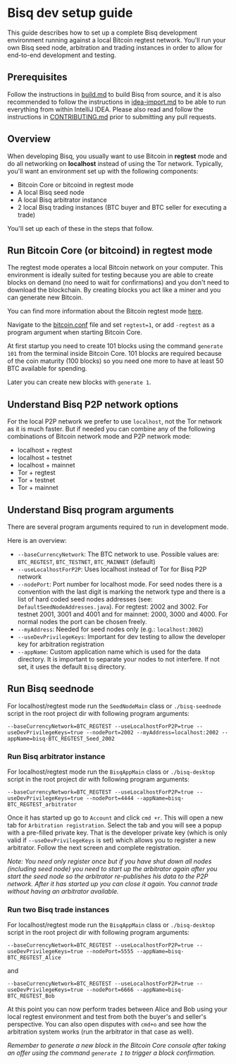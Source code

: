 # Bisq dev setup guide

This guide describes how to set up a complete Bisq development environment running against a local Bitcoin regtest network. You'll run your own Bisq seed node, arbitration and trading instances in order to allow for end-to-end development and testing.


## Prerequisites

Follow the instructions in [build.md](build.md) to build Bisq from source, and it is also recommended to follow the instructions in [idea-import.md](idea-import.md) to be able to run everything from within IntelliJ IDEA. Please also read and follow the instructions in [CONTRIBUTING.md](../CONTRIBUTING.md) prior to submitting any pull requests.


## Overview

When developing Bisq, you usually want to use Bitcoin in **regtest** mode and do all networking on **localhost** instead of using the Tor network. Typically, you'll want an environment set up with the following components:

 - Bitcoin Core or bitcoind in regtest mode
 - A local Bisq seed node
 - A local Bisq arbitrator instance
 - 2 local Bisq trading instances (BTC buyer and BTC seller for executing a trade)

You'll set up each of these in the steps that follow.


## Run Bitcoin Core (or bitcoind) in regtest mode

The regtest mode operates a local Bitcoin network on your computer. This environment is ideally suited for testing because you are able to create blocks on demand (no need to wait for confirmations) and you don't need to download the blockchain. By creating blocks you act like a miner and you can generate new Bitcoin.

You can find more information about the Bitcoin regtest mode [here](https://bitcoin.org/en/developer-examples#regtest-mode).

Navigate to the [bitcoin.conf](https://en.bitcoin.it/wiki/Running_Bitcoin#Bitcoin.conf_Configuration_File) file and set `regtest=1`, or add `-regtest` as a program argument when starting Bitcoin Core.

At first startup you need to create 101 blocks using the command `generate 101` from the terminal inside Bitcoin Core. 101 blocks are required because of the coin maturity (100 blocks) so you need one more to have at least 50 BTC available for spending.

Later you can create new blocks with `generate 1`.


## Understand Bisq P2P network options

For the local P2P network we prefer to use `localhost`, not the Tor network as it is much faster. But if needed you can combine any of the following combinations of Bitcoin network mode and P2P network mode:

 - localhost + regtest
 - localhost + testnet
 - localhost + mainnet
 - Tor + regtest
 - Tor + testnet
 - Tor + mainnet


## Understand Bisq program arguments

There are several program arguments required to run in development mode.

Here is an overview:

 - `--baseCurrencyNetwork`: The BTC network to use. Possible values are: `BTC_REGTEST`, `BTC_TESTNET`, `BTC_MAINNET` (default)
 - `--useLocalhostForP2P`: Uses localhost instead of Tor for Bisq P2P network
 - `--nodePort`: Port number for localhost mode. For seed nodes there is a convention with the last digit is marking the network type and there is a list of hard coded seed nodes addresses (see: `DefaultSeedNodeAddresses.java`). For regtest: 2002 and 3002. For testnet 2001, 3001 and 4001 and for mainnet:  2000, 3000 and 4000. For normal nodes the port can be chosen freely.
 - `--myAddress`: Needed for seed nodes only (e.g.: `localhost:3002`)
 - `--useDevPrivilegeKeys`: Important for dev testing to allow the developer key for arbitration registration
 - `--appName`: Custom application name which is used for the data directory. It is important to separate your nodes to not interfere. If not set, it uses the default `Bisq` directory.


## Run Bisq seednode

For localhost/regtest mode run the `SeedNodeMain` class or `./bisq-seednode` script in the root project dir with following program arguments:

    --baseCurrencyNetwork=BTC_REGTEST --useLocalhostForP2P=true --useDevPrivilegeKeys=true --nodePort=2002 --myAddress=localhost:2002 --appName=bisq-BTC_REGTEST_Seed_2002


### Run Bisq arbitrator instance

For localhost/regtest mode run the `BisqAppMain` class or `./bisq-desktop` script in the root project dir with following program arguments:

    --baseCurrencyNetwork=BTC_REGTEST --useLocalhostForP2P=true --useDevPrivilegeKeys=true --nodePort=4444 --appName=bisq-BTC_REGTEST_arbitrator

Once it has started up go to `Account` and click `cmd +r`. This will open a new tab for `Arbitration registration`. Select the tab and you will see a popup with a pre-filled private key. That is the developer private key (which is only valid if `--useDevPrivilegeKeys` is set) which allows you to register a new arbitrator. Follow the next screen and complete registration.

_Note: You need only register once but if you have shut down all nodes (including seed node) you need to start up the arbitrator again after you start the seed node so the arbitrator re-publishes his data to the P2P network. After it has started up you can close it again. You cannot trade without having an arbitrator available._


### Run two Bisq trade instances

For localhost/regtest mode run the `BisqAppMain` class or `./bisq-desktop` script in the root project dir with following program arguments:

    --baseCurrencyNetwork=BTC_REGTEST --useLocalhostForP2P=true --useDevPrivilegeKeys=true --nodePort=5555 --appName=bisq-BTC_REGTEST_Alice

and

    --baseCurrencyNetwork=BTC_REGTEST --useLocalhostForP2P=true --useDevPrivilegeKeys=true --nodePort=6666 --appName=bisq-BTC_REGTEST_Bob

At this point you can now perform trades between Alice and Bob using your local regtest environment and test from both the buyer's and seller's perspective. You can also open disputes with `cmd+o` and see how the arbitration system works (run the arbitrator in that case as well).

_Remember to generate a new block in the Bitcoin Core console after taking an offer using the command `generate 1` to trigger a block confirmation._
